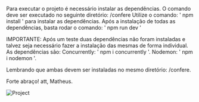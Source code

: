 Para executar o projeto é necessário instalar as dependências.
O comando deve ser executado no seguinte diretório: /confere
Utilize o comando: ' npm install ' para instalar as dependências.
Após a instalação de todas as dependências, basta rodar o comando: ' npm run dev '

IMPORTANTE:
Após um teste duas dependências não foram instaladas e talvez seja necessário fazer a instalação das mesmas de forma individual.
As dependências são:
Concurrently: ' npm i concurrently '.
Nodemon: ' npm i nodemon '.

Lembrando que ambas devem ser instaladas no mesmo diretório: /confere.

Forte abraço!
att, 
Matheus.

![Project](https://user-images.githubusercontent.com/47016580/120361656-7b2de400-c2e0-11eb-9a25-5eaa9f03e758.jpg)

